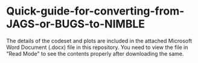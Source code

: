 # Quick-guide-for-converting-from-JAGS-or-BUGS-to-NIMBLE

The details of the codeset and plots are included in the attached Microsoft Word Document (.docx) file in this repository. 
You need to view the file in "Read Mode" to see the contents properly after downloading the same.
